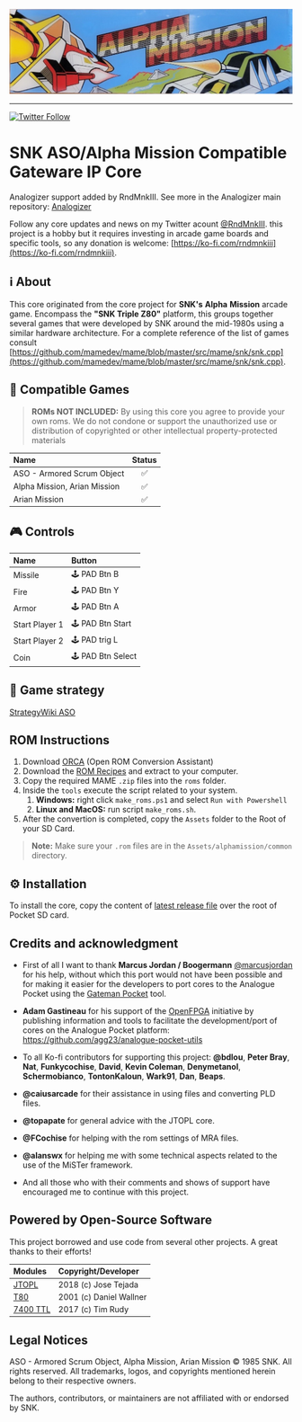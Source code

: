 [![Alpha Mission Marqueé](alpha-mission_marquee.jpg)](#)

---

[![Twitter Follow](https://img.shields.io/twitter/follow/rndmnkiii?style=social)](https://twitter.com/rndmnkiii)
# <ADAPTED FOR ANALOGIZER> SNK ASO/Alpha Mission Compatible Gateware IP Core

Analogizer support added by RndMnkIII. See more in the Analogizer main repository: [Analogizer](https://github.com/RndMnkIII/Analogizer)

Follow any core updates and news on my Twitter acount [@RndMnkIII](https://twitter.com/RndMnkIII). this project is a hobby but it requires investing in arcade game boards and specific tools, so any donation is welcome: [https://ko-fi.com/rndmnkiii](https://ko-fi.com/rndmnkiii).

## ℹ️ About

This core originated from the core project for __SNK's__ __Alpha__ __Mission__ arcade game. Encompass the __"SNK Triple Z80"__ platform, this groups together several games that were developed by SNK around the mid-1980s using a similar hardware architecture. For a complete reference of the list of games consult
[https://github.com/mamedev/mame/blob/master/src/mame/snk/snk.cpp](https://github.com/mamedev/mame/blob/master/src/mame/snk/snk.cpp).

## 🔗 Compatible Games

> __ROMs NOT INCLUDED:__ By using this core you agree to provide your own roms. We do not condone or support the unauthorized use or distribution of copyrighted or other intellectual property-protected materials

| Name                         | Status |
| :--------------------------- | :----: |
| ASO - Armored Scrum Object   |  ✅    |
| Alpha Mission, Arian Mission |  ✅    |
| Arian Mission                |  ✅    |

## 🎮 Controls
| Name           | Button          |
| :------------- | :-------------- |
| Missile        | 🕹️ PAD Btn B      |
| Fire           | 🕹️ PAD Btn Y      |
| Armor          | 🕹️ PAD Btn A      |
| Start Player 1 | 🕹️ PAD Btn Start  |
| Start Player 2 | 🕹️ PAD trig L     |
| Coin           | 🕹️ PAD Btn Select |

## 🧩 Game strategy
[StrategyWiki ASO](https://strategywiki.org/wiki/ASO:_Armored_Scrum_Object)

## ROM Instructions

1. Download [ORCA](https://github.com/opengateware/tools-orca/releases/latest) (Open ROM Conversion Assistant)
2. Download the [ROM Recipes](https://github.com/RndMnkIII/PocketAlphaMission/releases/tag/alphamission_rom-recipes-v1.0) and extract to your computer.
3. Copy the required MAME `.zip` files into the `roms` folder.
4. Inside the `tools` execute the script related to your system.
   1. **Windows:** right click `make_roms.ps1` and select `Run with Powershell`
   2. **Linux and MacOS:** run script `make_roms.sh`.
5. After the convertion is completed, copy the `Assets` folder to the Root of your SD Card.

> **Note:** Make sure your `.rom` files are in the `Assets/alphamission/common` directory.

## ⚙️ Installation

To install the core, copy the content of [latest release file](https://github.com/RndMnkIII/PocketAlphaMission/releases/download/alphamission-pocket-v1.0/rndmnkiii.alphamission_pocket-v1.0.zip) over the root of Pocket SD card.

## Credits and acknowledgment
* First of all I want to thank __Marcus Jordan / Boogermann__ [@marcusjordan](https://twitter.com/marcusjordan) for his help, without which this port would not have been possible and for making it easier for the developers to port cores to the Analogue Pocket using the [Gateman Pocket](https://github.com/opengateware/gateman-pocket) tool.

* __Adam Gastineau__ for his support of the [OpenFPGA](https://www.analogue.co/developer/docs/overview) initiative by publishing information and tools to facilitate the development/port of cores on the Analogue Pocket platform: https://github.com/agg23/analogue-pocket-utils


* To all Ko-fi contributors for supporting this project: __@bdlou__, __Peter Bray__, __Nat__, __Funkycochise__, __David__, __Kevin Coleman__, __Denymetanol__, __Schermobianco__, __TontonKaloun__, __Wark91__, __Dan__, __Beaps__.
* __@caiusarcade__ for their assistance in using files and converting PLD files.
* __@topapate__ for general advice with the JTOPL core.
* __@FCochise__ for helping with the rom settings of MRA files.
* __@alanswx__ for helping me with some technical aspects related to the use of the MiSTer framework.
* And all those who with their comments and shows of support have encouraged me to continue with this project.

## Powered by Open-Source Software

This project borrowed and use code from several other projects. A great thanks to their efforts!

| Modules | Copyright/Developer     |
| :------ | :---------------------- |
| [JTOPL] | 2018 (c) Jose Tejada    |
| [T80]   | 2001 (c) Daniel Wallner |
| [7400 TTL]   | 2017 (c) Tim Rudy |

## Legal Notices

ASO - Armored Scrum Object, Alpha Mission, Arian Mission © 1985 SNK. All rights reserved.
All trademarks, logos, and copyrights mentioned herein belong to their respective owners.

The authors, contributors, or maintainers are not affiliated with or endorsed by SNK.

[T80]: https://opencores.org/projects/t80
[JTOPL]: https://github.com/jotego/jt49
[7400 TTL]: https://github.com/TimRudy/ice-chips-verilog
